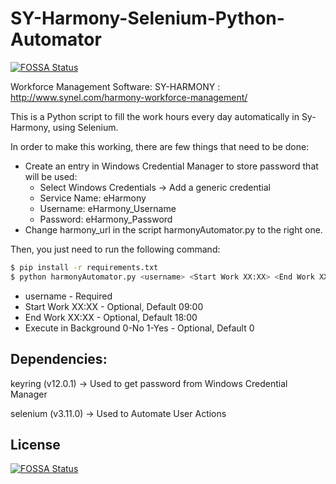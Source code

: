 # SY-Harmony-Selenium-Python-Automator
[![FOSSA Status](https://app.fossa.io/api/projects/git%2Bgithub.com%2Fmiguelfreitas93%2FSY-Harmony-Selenium-Python-Automator.svg?type=shield)](https://app.fossa.io/projects/git%2Bgithub.com%2Fmiguelfreitas93%2FSY-Harmony-Selenium-Python-Automator?ref=badge_shield)

Workforce Management Software: SY-HARMONY : http://www.synel.com/harmony-workforce-management/

This is a Python script to fill the work hours every day automatically in Sy-Harmony, using Selenium.

In order to make this working, there are few things that need to be done:

+ Create an entry in Windows Credential Manager to store password that will be used:
	+ Select Windows Credentials -> Add a generic credential
	+ Service Name: eHarmony
	+ Username: eHarmony_Username
	+ Password: eHarmony_Password
+ Change harmony_url in the script harmonyAutomator.py to the right one.

Then, you just need to run the following command:
```sh
$ pip install -r requirements.txt
$ python harmonyAutomator.py <username> <Start Work XX:XX> <End Work XX:XX> <Execute in Background 0-No 1-Yes>
```

+ username - Required
+ Start Work XX:XX - Optional, Default 09:00
+ End Work XX:XX - Optional, Default 18:00
+ Execute in Background 0-No 1-Yes - Optional, Default 0

## Dependencies:

keyring (v12.0.1) -> Used to get password from Windows Credential Manager

selenium (v3.11.0) -> Used to Automate User Actions

## License
[![FOSSA Status](https://app.fossa.io/api/projects/git%2Bgithub.com%2Fmiguelfreitas93%2FSY-Harmony-Selenium-Python-Automator.svg?type=large)](https://app.fossa.io/projects/git%2Bgithub.com%2Fmiguelfreitas93%2FSY-Harmony-Selenium-Python-Automator?ref=badge_large)